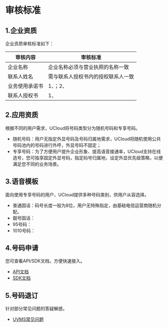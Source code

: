 <!--一下子提供一种思路，欢迎大家发挥 -->

# 审核标准
  

## 1.企业资质

企业资质审核标准如下：

|审核内容|审核标准|
|------|-------|
|企业名称|企业名称必须与营业执照的名称一致|
|联系人姓名|需与联系人授权书内的授权联系人一致|
|业务使用承诺书|1、；2、|
|联系人授权书|1、|

## 2.应用资质

根据不同的用户需求，UCloud将号码类型分为随机号码和专享号码。

* 随机号码：用户无指定外显号码及号码归属地需求，UCloud将随机使用公共号码池内的号码进行外呼，外显号码不固定；
* 专享号码：为了方便用户提升企业形象、提高语音接通率，UCloud支持在线选号，您可独享固定外显号码，指定码号归属地，设定外显优先级策略，以便满足您不同的业务场景。


## 3.语音模板

面向使用专享号码的用户，UCloud提供多种号码类别，供用户从容选择。

* 普通固话：码号长度一般为8位，用户无特殊指定，由基础电信运营商随机分配。
* 靓号固话：
* 95号码：
* 1010号码：


## 4.号码申请

您可查看API/SDK文档，方便快速接入。

* [API文档](链接)
* [SDK文档](链接)


## 5.号码退订

针对部分常见问题的答疑解惑。

* [UVMS常见问题](/uvms/questions.md)
